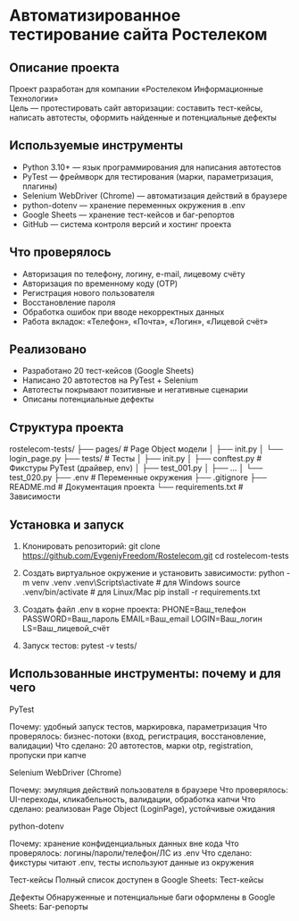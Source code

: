 # Автоматизированное тестирование сайта Ростелеком

## Описание проекта
Проект разработан для компании «Ростелеком Информационные Технологии»  
Цель — протестировать сайт авторизации: составить тест-кейсы, написать автотесты, оформить найденные и потенциальные дефекты

## Используемые инструменты
- Python 3.10+ — язык программирования для написания автотестов  
- PyTest — фреймворк для тестирования (марки, параметризация, плагины)  
- Selenium WebDriver (Chrome) — автоматизация действий в браузере  
- python-dotenv — хранение переменных окружения в .env  
- Google Sheets — хранение тест-кейсов и баг-репортов  
- GitHub — система контроля версий и хостинг проекта  

## Что проверялось
- Авторизация по телефону, логину, e-mail, лицевому счёту  
- Авторизация по временному коду (OTP)  
- Регистрация нового пользователя  
- Восстановление пароля  
- Обработка ошибок при вводе некорректных данных  
- Работа вкладок: «Телефон», «Почта», «Логин», «Лицевой счёт»  

## Реализовано
- Разработано 20 тест-кейсов (Google Sheets)  
- Написано 20 автотестов на PyTest + Selenium  
- Автотесты покрывают позитивные и негативные сценарии  
- Описаны потенциальные дефекты  

## Структура проекта
rostelecom-tests/
├── pages/ # Page Object модели
│ ├── init.py
│ └── login_page.py
├── tests/ # Тесты
│ ├── init.py
│ ├── conftest.py # Фикстуры PyTest (драйвер, env)
│ ├── test_001.py
│ ├── ...
│ └── test_020.py
├── .env # Переменные окружения
├── .gitignore
├── README.md # Документация проекта
└── requirements.txt # Зависимости

## Установка и запуск

1. Клонировать репозиторий:
git clone https://github.com/EvgeniyFreedom/Rostelecom.git
cd rostelecom-tests

2. Создать виртуальное окружение и установить зависимости:
python -m venv .venv
.venv\Scripts\activate      # для Windows
source .venv/bin/activate   # для Linux/Mac
pip install -r requirements.txt

3. Создать файл .env в корне проекта:
PHONE=Ваш_телефон
PASSWORD=Ваш_пароль
EMAIL=Ваш_email
LOGIN=Ваш_логин
LS=Ваш_лицевой_счёт

4. Запуск тестов:
pytest -v tests/

## Использованные инструменты: почему и для чего

PyTest

Почему: удобный запуск тестов, маркировка, параметризация
Что проверялось: бизнес-потоки (вход, регистрация, восстановление, валидации)
Что сделано: 20 автотестов, марки otp, registration, пропуски при капче

Selenium WebDriver (Chrome)

Почему: эмуляция действий пользователя в браузере
Что проверялось: UI-переходы, кликабельность, валидации, обработка капчи
Что сделано: реализован Page Object (LoginPage), устойчивые ожидания

python-dotenv

Почему: хранение конфиденциальных данных вне кода
Что проверялось: логины/пароли/телефон/ЛС из .env
Что сделано: фикстуры читают .env, тесты используют данные из окружения

Тест-кейсы
Полный список доступен в Google Sheets:
Тест-кейсы

Дефекты
Обнаруженные и потенциальные баги оформлены в Google Sheets:
Баг-репорты
